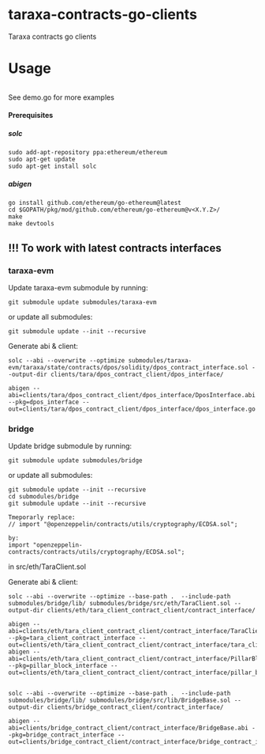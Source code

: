 # taraxa-contracts-go-clients
Taraxa contracts go clients

# Usage
```
```

See demo.go for more examples


#### Prerequisites
##### solc
```
sudo add-apt-repository ppa:ethereum/ethereum
sudo apt-get update
sudo apt-get install solc
```

##### abigen
```
go install github.com/ethereum/go-ethereum@latest
cd $GOPATH/pkg/mod/github.com/ethereum/go-ethereum@v<X.Y.Z>/
make
make devtools
```

## !!! To work with latest contracts interfaces
### taraxa-evm
Update taraxa-evm submodule by running:
```
git submodule update submodules/taraxa-evm
```

or update all submodules:

```
git submodule update --init --recursive
```

Generate abi & client:
```
solc --abi --overwrite --optimize submodules/taraxa-evm/taraxa/state/contracts/dpos/solidity/dpos_contract_interface.sol --output-dir clients/tara/dpos_contract_client/dpos_interface/

abigen --abi=clients/tara/dpos_contract_client/dpos_interface/DposInterface.abi --pkg=dpos_interface --out=clients/tara/dpos_contract_client/dpos_interface/dpos_interface.go
```

### bridge
Update bridge submodule by running:
```
git submodule update submodules/bridge
```

or update all submodules:

```
git submodule update --init --recursive
cd submodules/bridge
git submodule update --init --recursive

Tmeporarly replace:
// import "@openzeppelin/contracts/utils/cryptography/ECDSA.sol";

by:
import "openzeppelin-contracts/contracts/utils/cryptography/ECDSA.sol";
```
in src/eth/TaraClient.sol


Generate abi & client:
```
solc --abi --overwrite --optimize --base-path .  --include-path submodules/bridge/lib/ submodules/bridge/src/eth/TaraClient.sol --output-dir clients/eth/tara_client_contract_client/contract_interface/

abigen --abi=clients/eth/tara_client_contract_client/contract_interface/TaraClient.abi --pkg=tara_client_contract_interface --out=clients/eth/tara_client_contract_client/contract_interface/tara_client_contract_interface.go
abigen --abi=clients/eth/tara_client_contract_client/contract_interface/PillarBlock.abi --pkg=pillar_block_interface --out=clients/eth/tara_client_contract_client/contract_interface/pillar_block/pillar_block_interface.go


solc --abi --overwrite --optimize --base-path .  --include-path submodules/bridge/lib/ submodules/bridge/src/lib/BridgeBase.sol --output-dir clients/bridge_contract_client/contract_interface/

abigen --abi=clients/bridge_contract_client/contract_interface/BridgeBase.abi --pkg=bridge_contract_interface --out=clients/bridge_contract_client/contract_interface/bridge_contract_interface.go
```
